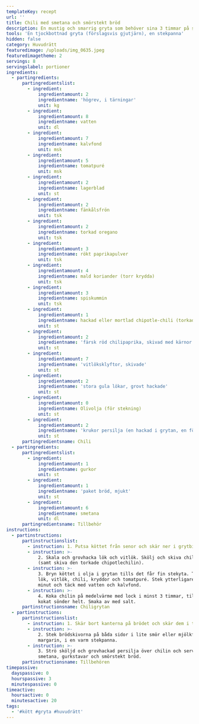 ```yaml
---
templateKey: recept
url: ''
title: Chili med smetana och smörstekt bröd
description: En mustig och smarrig gryta som behöver sina 3 timmar på spisen...
tools: 'En tjockbottnad gryta (förslagsvis gjutjärn), en stekpanna'
hidden: false
category: Huvudrätt
featuredimage: /uploads/img_0635.jpeg
featuredimagetheme: 2
servings: 8
servingslabel: portioner
ingredients:
  - partingredients:
      partingredientslist:
        - ingredient:
            ingredientamount: 2
            ingredientname: 'högrev, i tärningar'
            unit: kg
        - ingredient:
            ingredientamount: 8
            ingredientname: vatten
            unit: dl
        - ingredient:
            ingredientamount: 7
            ingredientname: kalvfond
            unit: msk
        - ingredient:
            ingredientamount: 5
            ingredientname: tomatpuré
            unit: msk
        - ingredient:
            ingredientamount: 2
            ingredientname: lagerblad
            unit: st
        - ingredient:
            ingredientamount: 2
            ingredientname: fänkålsfrön
            unit: tsk
        - ingredient:
            ingredientamount: 2
            ingredientname: torkad oregano
            unit: tsk
        - ingredient:
            ingredientamount: 3
            ingredientname: rökt paprikapulver
            unit: tsk
        - ingredient:
            ingredientamount: 4
            ingredientname: mald koriander (torr krydda)
            unit: tsk
        - ingredient:
            ingredientamount: 3
            ingredientname: spiskummin
            unit: tsk
        - ingredient:
            ingredientamount: 1
            ingredientname: hackad eller mortlad chipotle-chili (torkad)
            unit: st
        - ingredient:
            ingredientamount: 2
            ingredientname: 'färsk röd chilipaprika, skivad med kärnor'
            unit: st
        - ingredient:
            ingredientamount: 7
            ingredientname: 'vitlöksklyftor, skivade'
            unit: st
        - ingredient:
            ingredientamount: 2
            ingredientname: 'stora gula lökar, grovt hackade'
            unit: st
        - ingredient:
            ingredientamount: 0
            ingredientname: Olivolja (för stekning)
            unit: st
        - ingredient:
            ingredientamount: 2
            ingredientname: 'krukor persilja (en hackad i grytan, en för topping)'
            unit: st
      partingredientsname: Chili
  - partingredients:
      partingredientslist:
        - ingredient:
            ingredientamount: 1
            ingredientname: gurkor
            unit: st
        - ingredient:
            ingredientamount: 1
            ingredientname: 'paket bröd, mjukt'
            unit: st
        - ingredient:
            ingredientamount: 6
            ingredientname: smetana
            unit: dl
      partingredientsname: Tillbehör
instructions:
  - partinstructions:
      partinstructionslist:
        - instruction: 1. Putsa köttet från senor och skär ner i grytbitar.
        - instruction: >-
            2. Skala och grovhacka lök och vitlök. Skölj och skiva chilipepparn
            (samt skiva den torkade chipotlechilin).
        - instruction: >-
            3. Bryn köttet i olja i grytan tills det får fin stekyta. Tillsätt
            lök, vitlök, chili, kryddor och tomatpuré. Stek ytterligare i någon
            minut och täck med vatten och kalvfond.
        - instruction: >-
            4. Koka chilin på medelvärme med lock i minst 3 timmar, tills köttet
            kokat sönder helt. Smaka av med salt.
      partinstructionsname: Chiligrytan
  - partinstructions:
      partinstructionslist:
        - instruction: 1. Skär bort kanterna på brödet och skär dem i trekanter.
        - instruction: >-
            2. Stek brödskivorna på båda sidor i lite smör eller mjölkfritt
            margarin, i en varm stekpanna.
        - instruction: >-
            3. Strö sköljd och grovhackad persilja över chilin och servera med
            smetana, gurkstavar och smörstekt bröd.
      partinstructionsname: Tillbehören
timepassive:
  dayspassive: 0
  hourspassive: 3
  minutespassive: 0
timeactive:
  hoursactive: 0
  minutesactive: 20
tags:
  - '#kött #gryta #huvudrätt'
---
```



